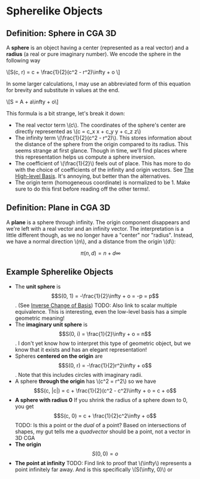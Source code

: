 # Spherelike Objects

## Definition: Sphere in CGA 3D

A **sphere** is an object having a center (represented as a real vector) and a **radius** (a real or pure imaginary number). We encode the sphere in the following way

\\[S(c, r) = c + \frac{1}{2}(c^2 - r^2)\infty + o \\]

In some larger calculations, I may use an abbreviated form of this equation for brevity and substitute in values at the end.

\\[S = A + a\infty + o\\]

This formula is a bit strange, let's break it down:

- The real vector term \\(c\\). The coordinates of the sphere's center are directly represented as \\(c = c_x x + c_y y + c_z z\\)
- The infinity term \\(\frac{1}{2}(c^2 - r^2)\\). This stores information about the distance of the sphere from the origin compared to its radius. This seems strange at first glance. Though in time, we'll find places where this representation helps us compute a sphere inversion.
- The coefficient of \\(\frac{1}{2}\\) feels out of place. This has more to do with the choice of coefficients of the infinity and origin vectors. See [The High-level Basis](./cga3d-basis.md#the-high-level-basis). It's annoying, but better than the alternatives.
- The origin term (homogeneous coordinate) is normalized to be 1. Make sure to do this first before reading off the other terms!.

## Definition: Plane in CGA 3D

A **plane** is a sphere through infinity. The origin component disappears and we're left with a real vector and an infinity vector. The interpretation is a little different though, as
we no longer have a "center" nor "radius". Instead, we have a normal direction \\(n\\), and a distance from the origin \\(d\\):

$$\pi(n, d) = n + d\infty$$

## Example Spherelike Objects

- The **unit sphere** is $$S(0, 1) = -\frac{1}{2}\infty + o = -p = p$$. (See [Inverse Change of Basis](./cga3d-basis.md#inverse-change-of-basis)) TODO: Also link to scalar multiple equivalence. This is interesting, even the low-level basis has a simple geometric meaning!
- The **imaginary unit sphere** is $$S(0, i) = \frac{1}{2}\infty + o = n$$. I don't yet know how to interpret this type of geometric object, but we know that it exists and has an elegant representation!
- Spheres **centered on the origin** are $$S(0, r) = -\frac{1}{2}r^2\infty + o$$. Note that this includes circles with imaginary radii.
- A sphere **through the origin** has \\(c^2 = r^2\\) so we have $$S(c, |c|) = c + \frac{1}{2}(c^2 - c^2)\infty + o = c + o$$
- **A sphere with radius 0** If you shrink the radius of a sphere down to 0, you get $$S(c, 0) = c + \frac{1}{2}c^2\infty + o$$ TODO: Is this a point or the _dual_ of a point? Based on intersections of shapes, my gut tells me a _quadvector_ should be a point, not a vector in 3D CGA
- **The origin** $$S(0, 0) = o$$
- **The point at infinity** TODO: Find link to proof that \\(\infty\\) represents a point infinitely far away. And is this specifically \\(S(\infty, 0)\\) or 
